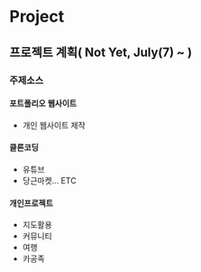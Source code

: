 # Project
## 프로젝트 계획( Not Yet, July(7) ~ )
### 주제소스
#### 포트폴리오 웹사이트
+ 개인 웹사이트 제작
#### 클론코딩
+ 유튜브
+ 당근마켓... ETC
#### 개인프로젝트 
+ 지도활용
+ 커뮤니티
+ 여행
+ 카공족
